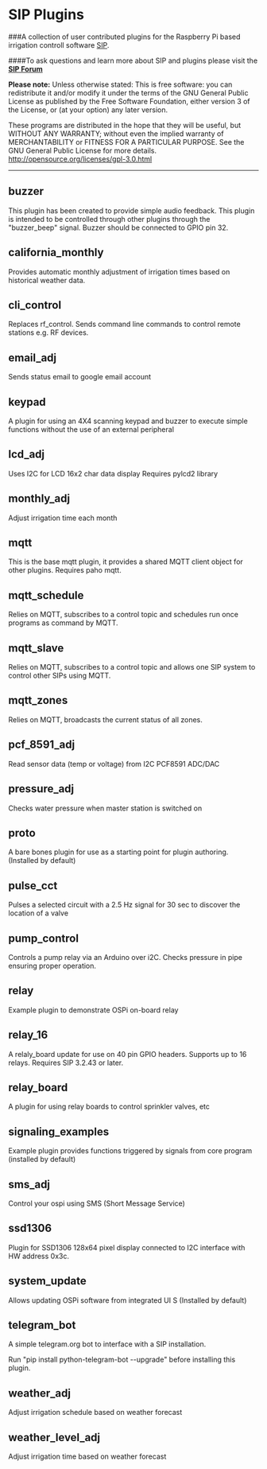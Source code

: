 SIP Plugins
============
###A collection of user contributed plugins for the Raspberry Pi based irrigation controll software  [SIP](https://github.com/Dan-in-CA/SIP).

####To ask questions and learn more about SIP and plugins please visit the **[SIP Forum](http://nosack.com/sipforum/index.php)**

**Please note:** Unless otherwise stated:
This is free software: you can redistribute it and/or modify it under the terms of the GNU General Public License as published by the Free Software Foundation, either version 3 of the License, or (at your option) any later version.

These programs are distributed in the hope that they will be useful, but WITHOUT ANY WARRANTY; without even the implied warranty of MERCHANTABILITY or FITNESS FOR A PARTICULAR PURPOSE.  See the GNU General Public License for more details.
<http://opensource.org/licenses/gpl-3.0.html>
******************
buzzer
---------
This plugin has been created to provide simple audio feedback. This plugin is intended to be controlled through other
plugins through the "buzzer_beep" signal. Buzzer should be connected to GPIO pin 32.

california_monthly
---------
Provides automatic monthly adjustment of irrigation times based on historical weather data.

cli_control
----------
Replaces rf_control.
Sends command line commands to control remote stations e.g. RF devices.

email_adj
----------
Sends status email to google email account

keypad
----------
A plugin for using an 4X4 scanning keypad and buzzer to execute simple functions without the use of an external peripheral

lcd_adj
----------
Uses I2C for LCD 16x2 char data display
Requires pylcd2 library

monthly_adj
----------
Adjust irrigation time each month

mqtt
----------
This is the base mqtt plugin,
it provides a shared MQTT client object for other plugins.
Requires paho mqtt.

mqtt_schedule
--------------
Relies on MQTT, subscribes to a control topic and schedules
run once programs as command by MQTT.

mqtt_slave
--------------
Relies on MQTT, subscribes to a control topic and allows
one SIP system to control other SIPs using MQTT.

mqtt_zones
-------------
Relies on MQTT, broadcasts the current status of all zones.

pcf_8591_adj
----------
Read sensor data (temp or voltage) from I2C PCF8591 ADC/DAC

pressure_adj
----------
Checks water pressure when master station is switched on

proto
---------
A bare bones plugin for use as a starting point for plugin authoring.
(Installed by default)

pulse_cct
----------
Pulses a selected circuit with a 2.5 Hz signal for 30 sec
to discover the location of a valve

pump_control
------------
Controls a pump relay via an Arduino over i2C.
Checks pressure in pipe ensuring proper operation.

relay
----------
Example plugin to demonstrate OSPi on-board relay

relay_16
----------
A relaly_board update for use on 40 pin GPIO headers.
Supports up to 16 relays. Requires SIP 3.2.43 or later.

relay_board
----------
A plugin for using relay boards to control sprinkler valves, etc

signaling_examples
----------
Example plugin provides functions triggered by signals from core program (installed by default)

sms_adj
----------
Control your ospi using SMS (Short Message Service)

ssd1306
----------
Plugin for SSD1306 128x64 pixel display connected to I2C interface with HW address 0x3c.

system_update
----------
Allows updating OSPi software from integrated UI  S
(Installed by default)

telegram_bot
-------------
A simple telegram.org bot to interface with a SIP installation.

Run "pip install python-telegram-bot --upgrade" before installing this plugin.

weather_adj
----------
Adjust irrigation schedule based on weather forecast

weather_level_adj
----------
Adjust irrigation time based on weather forecast

